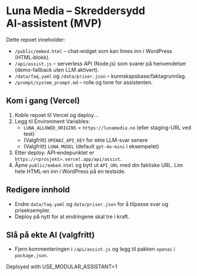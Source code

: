 # Luna Media – Skreddersydd AI‑assistent (MVP)

Dette repoet inneholder:
- `/public/embed.html` – chat‑widget som kan limes inn i WordPress (HTML‑blokk).
- `/api/assist.js` – serverless API (Node.js) som svarer på henvendelser (demo-fallback uten LLM aktivert).
- `/data/faq.yaml` og `/data/priser.json` – kunnskapsbase/faktagrunnlag.
- `/prompt/system_prompt.md` – rolle og tone for assistenten.

## Kom i gang (Vercel)
1. Koble repoet til Vercel og deploy...
2. Legg til Environment Variables:
   - `LUNA_ALLOWED_ORIGINS` = `https://lunamedia.no` (eller staging-URL ved test)
   - (Valgfritt) `OPENAI_API_KEY` for ekte LLM-svar senere
   - (Valgfritt) `LUNA_MODEL` (default `gpt-4o-mini` i eksempelet)
3. Etter deploy: API‑endepunktet er `https://<prosjekt>.vercel.app/api/assist`.
4. Åpne `public/embed.html` og bytt ut `API_URL` med din faktiske URL. Lim hele HTML‑en inn i WordPress på en testside.

## Redigere innhold
- Endre `data/faq.yaml` og `data/priser.json` for å tilpasse svar og priseksempler.
- Deploy på nytt for at endringene skal tre i kraft.

## Slå på ekte AI (valgfritt)
- Fjern kommenteringen i `/api/assist.js` og legg til pakken `openai` i `package.json`.

Deployed with USE_MODULAR_ASSISTANT=1
